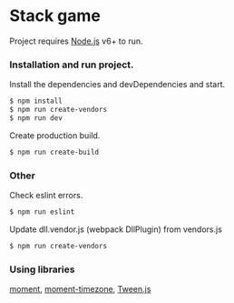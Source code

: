 # Stack game

Project requires [Node.js](https://nodejs.org/) v6+ to run.

### Installation and run project.


Install the dependencies and devDependencies and start.

```sh
$ npm install
$ npm run create-vendors
$ npm run dev
```

Create production build.

```sh
$ npm run create-build
```

### Other

Check eslint errors.

```sh
$ npm run eslint
```

Update dll.vendor.js (webpack DllPlugin) from vendors.js

```sh
$ npm run create-vendors
```

### Using libraries

[moment](https://github.com/moment/moment),
[moment-timezone](https://github.com/moment/moment-timezone/),
[Tween.js](https://github.com/tweenjs/tween.js/)
